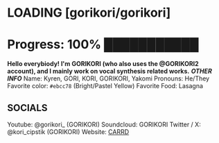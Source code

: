 # LOADING [gorikori/gorikori]
# Progress: 100% ███████████
**Hello everybiody! I'm GORIKORI (who also uses the @GORIKORI2 account), and I mainly work on vocal synthesis related works.**
***OTHER INFO***
Name: Kyren, GORI, KORI, GORIKORI, Yakomi
Pronouns: He/They
Favorite color: `#ebcc78` (Bright/Pastel Yellow)
Favorite Food: Lasagna
## SOCIALS
Youtube: @gorikori_ (GORIKORI)
Soundcloud: GORIKORI
Twitter / X: @kori_cipstik (GORIKORI)
Website: [CARRD](https://gorikori.carrd.co)
